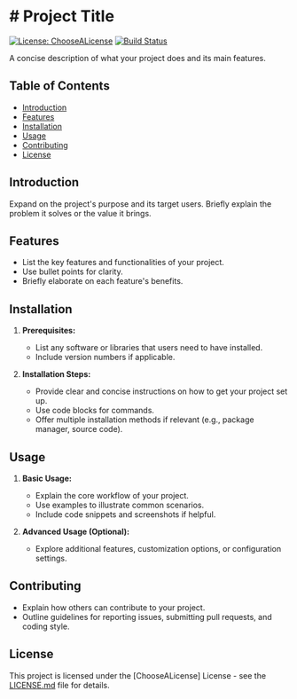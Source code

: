 # # Project Title

[![License: ChooseALicense](https://img.shields.io/badge/License-ChooseALicense-blue.svg)](https://choosealicense.com) [![Build Status](https://img.shields.io/travis/YOUR-USERNAME/YOUR-REPOSITORY.svg?branch=master)](https://travis-ci.org/YOUR-USERNAME/YOUR-REPOSITORY)

A concise description of what your project does and its main features.

## Table of Contents

- [Introduction](#introduction)
- [Features](#features)
- [Installation](#installation)
- [Usage](#usage)
- [Contributing](#contributing)
- [License](#license)

## Introduction

Expand on the project's purpose and its target users. Briefly explain the problem it solves or the value it brings.

## Features

- List the key features and functionalities of your project.
- Use bullet points for clarity.
- Briefly elaborate on each feature's benefits.

## Installation

1. **Prerequisites:**
   - List any software or libraries that users need to have installed.
   - Include version numbers if applicable.

2. **Installation Steps:**
   - Provide clear and concise instructions on how to get your project set up.
   - Use code blocks for commands.
   - Offer multiple installation methods if relevant (e.g., package manager, source code).

## Usage

1. **Basic Usage:**
   - Explain the core workflow of your project.
   - Use examples to illustrate common scenarios.
   - Include code snippets and screenshots if helpful.

2. **Advanced Usage (Optional):**
   - Explore additional features, customization options, or configuration settings.

## Contributing

- Explain how others can contribute to your project.
- Outline guidelines for reporting issues, submitting pull requests, and coding style.

## License

This project is licensed under the [ChooseALicense] License - see the [LICENSE.md](LICENSE.md) file for details.
